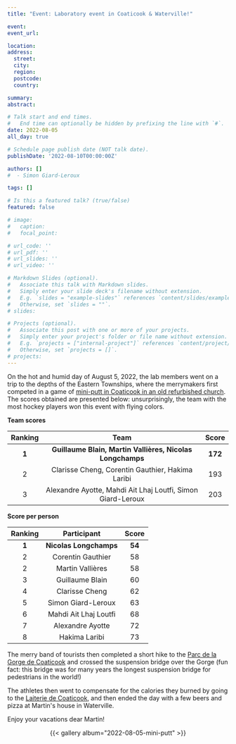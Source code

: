 ```yaml
---
title: "Event: Laboratory event in Coaticook & Waterville!"

event: 
event_url: 

location:
address:
  street: 
  city: 
  region: 
  postcode: 
  country: 

summary: 
abstract:

# Talk start and end times.
#   End time can optionally be hidden by prefixing the line with `#`.
date: 2022-08-05
all_day: true

# Schedule page publish date (NOT talk date).
publishDate: '2022-08-10T00:00:00Z'

authors: []
#  - Simon Giard-Leroux

tags: []

# Is this a featured talk? (true/false)
featured: false

# image:
#   caption: 
#   focal_point: 

# url_code: ''
# url_pdf: ''
# url_slides: ''
# url_video: ''

# Markdown Slides (optional).
#   Associate this talk with Markdown slides.
#   Simply enter your slide deck's filename without extension.
#   E.g. `slides = "example-slides"` references `content/slides/example-slides.md`.
#   Otherwise, set `slides = ""`.
# slides:

# Projects (optional).
#   Associate this post with one or more of your projects.
#   Simply enter your project's folder or file name without extension.
#   E.g. `projects = ["internal-project"]` references `content/project/deep-learning/index.md`.
#   Otherwise, set `projects = []`.
# projects:
---
```


On the hot and humid day of August 5, 2022, the lab members went on a trip to the depths of the Eastern Townships, 
where the merrymakers first competed in a game of [mini-putt in Coaticook in an old refurbished 
church](https://glogolfaventures.com/). The scores obtained are presented below: unsurprisingly, the team with the
most hockey players won this event with flying colors.

**Team scores**

| **Ranking** |                          **Team**                           | **Score** |
|:-----------:|:-----------------------------------------------------------:|:---:|
|    **1**    |  **Guillaume Blain, Martin Vallières, Nicolas Longchamps**  | **172** |
|      2      |      Clarisse Cheng, Corentin Gauthier, Hakima Laribi       | 193 |
|      3      | Alexandre Ayotte, Mahdi Ait Lhaj Loutfi, Simon Giard-Leroux | 203 |

**Score per person**

| **Ranking** | **Participant** | **Score** |
|:-----------:|:---:|:---:|
|    **1**    | **Nicolas Longchamps** | **54** |
|      2      | Corentin Gauthier | 58 |
|      2      | Martin Vallières | 58 |
|      3      | Guillaume Blain | 60 |
|      4      | Clarisse Cheng | 62 |
|      5      | Simon Giard-Leroux | 63 |
|      6      | Mahdi Ait Lhaj Loutfi | 68 |
|      7      | Alexandre Ayotte | 72 |
|      8      | Hakima Laribi | 73 |

The merry band of tourists then completed a short hike to the [Parc de la Gorge de 
Coaticook](https://gorgedecoaticook.qc.ca/) and crossed the suspension bridge over the Gorge (fun fact: this bridge 
was for many years the longest suspension bridge for pedestrians in the world!)

The athletes then went to compensate for the calories they burned by going to the [Laiterie de 
Coaticook](http://laiteriedecoaticook.com/), and then ended the day with a few beers and pizza at Martin's house
in Waterville.

Enjoy your vacations dear Martin!

<div style="text-align: center;">
  {{< gallery album="2022-08-05-mini-putt" >}}
</div>

